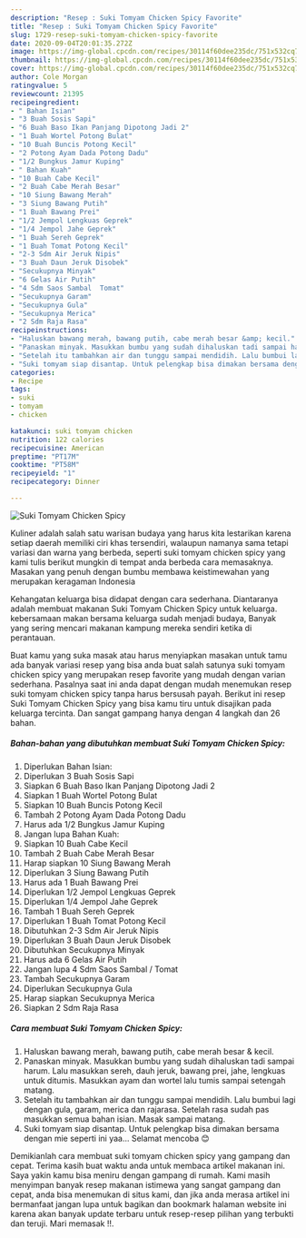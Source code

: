 ```yaml
---
description: "Resep : Suki Tomyam Chicken Spicy Favorite"
title: "Resep : Suki Tomyam Chicken Spicy Favorite"
slug: 1729-resep-suki-tomyam-chicken-spicy-favorite
date: 2020-09-04T20:01:35.272Z
image: https://img-global.cpcdn.com/recipes/30114f60dee235dc/751x532cq70/suki-tomyam-chicken-spicy-foto-resep-utama.jpg
thumbnail: https://img-global.cpcdn.com/recipes/30114f60dee235dc/751x532cq70/suki-tomyam-chicken-spicy-foto-resep-utama.jpg
cover: https://img-global.cpcdn.com/recipes/30114f60dee235dc/751x532cq70/suki-tomyam-chicken-spicy-foto-resep-utama.jpg
author: Cole Morgan
ratingvalue: 5
reviewcount: 21395
recipeingredient:
- " Bahan Isian"
- "3 Buah Sosis Sapi"
- "6 Buah Baso Ikan Panjang Dipotong Jadi 2"
- "1 Buah Wortel Potong Bulat"
- "10 Buah Buncis Potong Kecil"
- "2 Potong Ayam Dada Potong Dadu"
- "1/2 Bungkus Jamur Kuping"
- " Bahan Kuah"
- "10 Buah Cabe Kecil"
- "2 Buah Cabe Merah Besar"
- "10 Siung Bawang Merah"
- "3 Siung Bawang Putih"
- "1 Buah Bawang Prei"
- "1/2 Jempol Lengkuas Geprek"
- "1/4 Jempol Jahe Geprek"
- "1 Buah Sereh Geprek"
- "1 Buah Tomat Potong Kecil"
- "2-3 Sdm Air Jeruk Nipis"
- "3 Buah Daun Jeruk Disobek"
- "Secukupnya Minyak"
- "6 Gelas Air Putih"
- "4 Sdm Saos Sambal  Tomat"
- "Secukupnya Garam"
- "Secukupnya Gula"
- "Secukupnya Merica"
- "2 Sdm Raja Rasa"
recipeinstructions:
- "Haluskan bawang merah, bawang putih, cabe merah besar &amp; kecil."
- "Panaskan minyak. Masukkan bumbu yang sudah dihaluskan tadi sampai harum. Lalu masukkan sereh, dauh jeruk, bawang prei, jahe, lengkuas untuk ditumis. Masukkan ayam dan wortel lalu tumis sampai setengah matang."
- "Setelah itu tambahkan air dan tunggu sampai mendidih. Lalu bumbui lagi dengan gula, garam, merica dan rajarasa. Setelah rasa sudah pas masukkan semua bahan isian. Masak sampai matang."
- "Suki tomyam siap disantap. Untuk pelengkap bisa dimakan bersama dengan mie seperti ini yaa... Selamat mencoba 😊"
categories:
- Recipe
tags:
- suki
- tomyam
- chicken

katakunci: suki tomyam chicken 
nutrition: 122 calories
recipecuisine: American
preptime: "PT17M"
cooktime: "PT58M"
recipeyield: "1"
recipecategory: Dinner

---
```



![Suki Tomyam Chicken Spicy](https://img-global.cpcdn.com/recipes/30114f60dee235dc/751x532cq70/suki-tomyam-chicken-spicy-foto-resep-utama.jpg)

Kuliner adalah salah satu warisan budaya yang harus kita lestarikan karena setiap daerah memiliki ciri khas tersendiri, walaupun namanya sama tetapi variasi dan warna yang berbeda, seperti suki tomyam chicken spicy yang kami tulis berikut mungkin di tempat anda berbeda cara memasaknya. Masakan yang penuh dengan bumbu membawa keistimewahan yang merupakan keragaman Indonesia



Kehangatan keluarga bisa didapat dengan cara sederhana. Diantaranya adalah membuat makanan Suki Tomyam Chicken Spicy untuk keluarga. kebersamaan makan bersama keluarga sudah menjadi budaya, Banyak yang sering mencari makanan kampung mereka sendiri ketika di perantauan.

Buat kamu yang suka masak atau harus menyiapkan masakan untuk tamu ada banyak variasi resep yang bisa anda buat salah satunya suki tomyam chicken spicy yang merupakan resep favorite yang mudah dengan varian sederhana. Pasalnya saat ini anda dapat dengan mudah menemukan resep suki tomyam chicken spicy tanpa harus bersusah payah.
Berikut ini resep Suki Tomyam Chicken Spicy yang bisa kamu tiru untuk disajikan pada keluarga tercinta. Dan sangat gampang hanya dengan 4 langkah dan 26 bahan.


<!--inarticleads1-->

##### Bahan-bahan yang dibutuhkan membuat Suki Tomyam Chicken Spicy:

1. Diperlukan  Bahan Isian:
1. Diperlukan 3 Buah Sosis Sapi
1. Siapkan 6 Buah Baso Ikan Panjang Dipotong Jadi 2
1. Siapkan 1 Buah Wortel Potong Bulat
1. Siapkan 10 Buah Buncis Potong Kecil
1. Tambah 2 Potong Ayam Dada Potong Dadu
1. Harus ada 1/2 Bungkus Jamur Kuping
1. Jangan lupa  Bahan Kuah:
1. Siapkan 10 Buah Cabe Kecil
1. Tambah 2 Buah Cabe Merah Besar
1. Harap siapkan 10 Siung Bawang Merah
1. Diperlukan 3 Siung Bawang Putih
1. Harus ada 1 Buah Bawang Prei
1. Diperlukan 1/2 Jempol Lengkuas Geprek
1. Diperlukan 1/4 Jempol Jahe Geprek
1. Tambah 1 Buah Sereh Geprek
1. Diperlukan 1 Buah Tomat Potong Kecil
1. Dibutuhkan 2-3 Sdm Air Jeruk Nipis
1. Diperlukan 3 Buah Daun Jeruk Disobek
1. Dibutuhkan Secukupnya Minyak
1. Harus ada 6 Gelas Air Putih
1. Jangan lupa 4 Sdm Saos Sambal / Tomat
1. Tambah Secukupnya Garam
1. Diperlukan Secukupnya Gula
1. Harap siapkan Secukupnya Merica
1. Siapkan 2 Sdm Raja Rasa




<!--inarticleads2-->

##### Cara membuat  Suki Tomyam Chicken Spicy:

1. Haluskan bawang merah, bawang putih, cabe merah besar &amp; kecil.
1. Panaskan minyak. Masukkan bumbu yang sudah dihaluskan tadi sampai harum. Lalu masukkan sereh, dauh jeruk, bawang prei, jahe, lengkuas untuk ditumis. Masukkan ayam dan wortel lalu tumis sampai setengah matang.
1. Setelah itu tambahkan air dan tunggu sampai mendidih. Lalu bumbui lagi dengan gula, garam, merica dan rajarasa. Setelah rasa sudah pas masukkan semua bahan isian. Masak sampai matang.
1. Suki tomyam siap disantap. Untuk pelengkap bisa dimakan bersama dengan mie seperti ini yaa... Selamat mencoba 😊




Demikianlah cara membuat suki tomyam chicken spicy yang gampang dan cepat. Terima kasih buat waktu anda untuk membaca artikel makanan ini. Saya yakin kamu bisa meniru dengan gampang di rumah. Kami masih menyimpan banyak resep makanan istimewa yang sangat gampang dan cepat, anda bisa menemukan di situs kami, dan jika anda merasa artikel ini bermanfaat jangan lupa untuk bagikan dan bookmark halaman website ini karena akan banyak update terbaru untuk resep-resep pilihan yang terbukti dan teruji. Mari memasak !!. 
